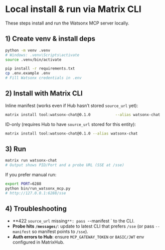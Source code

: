 # Local install & run via Matrix CLI

These steps install and run the Watsonx MCP server locally.

## 1) Create venv & install deps

```bash
python -m venv .venv
# Windows: .venv\Scripts\activate
source .venv/bin/activate

pip install -r requirements.txt
cp .env.example .env
# Fill Watsonx credentials in .env
```

## 2) Install with Matrix CLI

Inline manifest (works even if Hub hasn’t stored `source_url` yet):

```bash
matrix install tool:watsonx-chat@0.1.0           --alias watsonx-chat           --manifest "https://raw.githubusercontent.com/ruslanmv/watsonx-mcp/main/manifests/watsonx.manifest.json"
```

ID-only (requires Hub to have `source_url` stored for this entity):

```bash
matrix install tool:watsonx-chat@0.1.0 --alias watsonx-chat
```

## 3) Run

```bash
matrix run watsonx-chat
# Output shows PID/Port and a probe URL (SSE at /sse)
```

If you prefer manual run:

```bash
export PORT=6288
python bin/run_watsonx_mcp.py
# http://127.0.0.1:6288/sse
```

## 4) Troubleshooting

- **422 `source_url` missing`**: pass `--manifest <URL>` to the CLI.
- **Probe hits `/messages/`**: update to latest CLI that prefers `/sse` (or pass `--manifest` so manifest points to `/sse`).
- **Auth errors to Hub**: ensure `MCP_GATEWAY_TOKEN` or `BASIC/JWT` env configured in MatrixHub.
